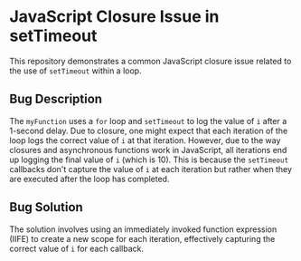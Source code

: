 # JavaScript Closure Issue in setTimeout

This repository demonstrates a common JavaScript closure issue related to the use of `setTimeout` within a loop.

## Bug Description
The `myFunction` uses a `for` loop and `setTimeout` to log the value of `i` after a 1-second delay.  Due to closure, one might expect that each iteration of the loop logs the correct value of `i` at that iteration. However, due to the way closures and asynchronous functions work in JavaScript, all iterations end up logging the final value of `i` (which is 10). This is because the `setTimeout` callbacks don't capture the value of `i` at each iteration but rather when they are executed after the loop has completed. 

## Bug Solution
The solution involves using an immediately invoked function expression (IIFE) to create a new scope for each iteration, effectively capturing the correct value of `i` for each callback.